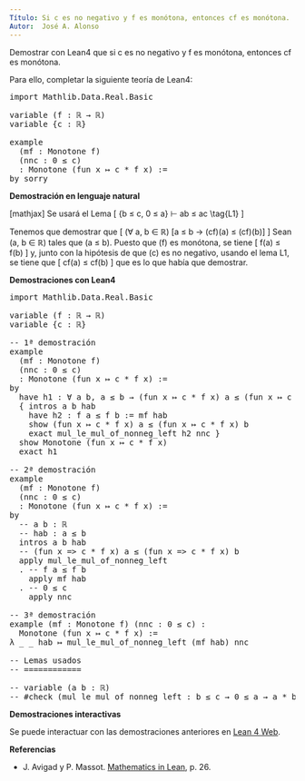 ```yaml
---
Título: Si c es no negativo y f es monótona, entonces cf es monótona.
Autor:  José A. Alonso
---
```


Demostrar con Lean4 que si c es no negativo y f es monótona, entonces cf es monótona.

Para ello, completar la siguiente teoría de Lean4:

<pre lang="lean">
import Mathlib.Data.Real.Basic

variable (f : ℝ → ℝ)
variable {c : ℝ}

example
  (mf : Monotone f)
  (nnc : 0 ≤ c)
  : Monotone (fun x ↦ c * f x) :=
by sorry
</pre>
<!--more-->

<b>Demostración en lenguaje natural</b>

[mathjax]
Se usará el Lema
\[ \{b ≤ c, 0 ≤ a\} ⊢ ab ≤ ac \tag{L1} \]

Tenemos que demostrar que
\[ (∀ a, b ∈ ℝ) [a ≤ b → (cf)(a) ≤ (cf)(b)] \]
Sean \(a, b ∈ ℝ\) tales que \(a ≤ b\). Puesto que \(f\) es monótona, se tiene
\[ f(a) ≤ f(b) \]
y, junto con la hipótesis de que \(c\) es no negativo, usando el lema L1, se tiene que
\[ cf(a) ≤ cf(b) \]
que es lo que había que demostrar.

<b>Demostraciones con Lean4</b>

<pre lang="lean">
import Mathlib.Data.Real.Basic

variable (f : ℝ → ℝ)
variable {c : ℝ}

-- 1ª demostración
example
  (mf : Monotone f)
  (nnc : 0 ≤ c)
  : Monotone (fun x ↦ c * f x) :=
by
  have h1 : ∀ a b, a ≤ b → (fun x ↦ c * f x) a ≤ (fun x ↦ c * f x) b
  { intros a b hab
    have h2 : f a ≤ f b := mf hab
    show (fun x ↦ c * f x) a ≤ (fun x ↦ c * f x) b
    exact mul_le_mul_of_nonneg_left h2 nnc }
  show Monotone (fun x ↦ c * f x)
  exact h1

-- 2ª demostración
example
  (mf : Monotone f)
  (nnc : 0 ≤ c)
  : Monotone (fun x ↦ c * f x) :=
by
  -- a b : ℝ
  -- hab : a ≤ b
  intros a b hab
  -- (fun x => c * f x) a ≤ (fun x => c * f x) b
  apply mul_le_mul_of_nonneg_left
  . -- f a ≤ f b
    apply mf hab
  . -- 0 ≤ c
    apply nnc

-- 3ª demostración
example (mf : Monotone f) (nnc : 0 ≤ c) :
  Monotone (fun x ↦ c * f x) :=
λ _ _ hab ↦ mul_le_mul_of_nonneg_left (mf hab) nnc

-- Lemas usados
-- ============

-- variable (a b : ℝ)
-- #check (mul_le_mul_of_nonneg_left : b ≤ c → 0 ≤ a → a * b ≤ a * c)
</pre>

<b>Demostraciones interactivas</b>

Se puede interactuar con las demostraciones anteriores en <a href="https://lean.math.hhu.de/#url=https://raw.githubusercontent.com/jaalonso/Calculemus2/main/src/Producto_de_un_positivo_por_una_funcion_monotona.lean" rel="noopener noreferrer" target="_blank">Lean 4 Web</a>.

<b>Referencias</b>

<ul>
<li> J. Avigad y P. Massot. <a href="https://bit.ly/3U4UjBk">Mathematics in Lean</a>, p. 26.</li>
</ul>

